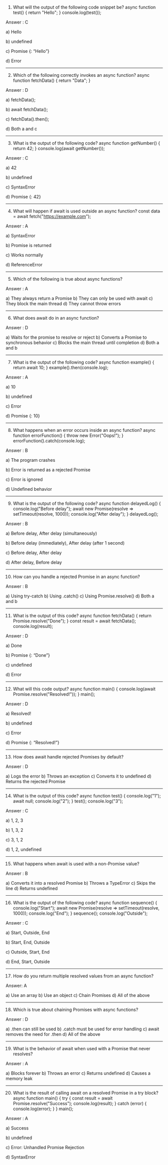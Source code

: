 1. What will the output of the following code snippet be?
async function test() {
    return "Hello";
}
console.log(test());

Answer : C


a)	Hello

b)	undefined

c)	Promise {: “Hello”}

d)	Error
________________________________________
2. Which of the following correctly invokes an async function?
async function fetchData() {
    return "Data";
}

Answer : D


a)	fetchData();

b)	await fetchData();

c)	fetchData().then();

d)	Both a and c
________________________________________
3. What is the output of the following code?
async function getNumber() {
    return 42;
}
console.log(await getNumber());

Answer : C


a)	42

b)	undefined

c)	SyntaxError

d)	Promise {: 42}
________________________________________
4. What will happen if await is used outside an async function?
const data = await fetch("https://example.com");

Answer : A


a)	SyntaxError

b)	Promise is returned

c)	Works normally

d)	ReferenceError
________________________________________
5. Which of the following is true about async functions?
   
Answer : A


a) They always return a Promise
b) They can only be used with await
c) They block the main thread
d) They cannot throw errors
________________________________________
6. What does await do in an async function?
   
Answer : D


a) Waits for the promise to resolve or reject
b) Converts a Promise to synchronous behavior
c) Blocks the main thread until completion
d) Both a and b
________________________________________
7. What is the output of the following code?
async function example() {
    return await 10;
}
example().then(console.log);

Answer : A


a)	10

b)	undefined

c)	Error

d)	Promise {: 10}
________________________________________
8. What happens when an error occurs inside an async function?
async function errorFunction() {
    throw new Error("Oops!");
}
errorFunction().catch(console.log);

Answer : B


a)	The program crashes

b)	Error is returned as a rejected Promise

c)	Error is ignored

d)	Undefined behavior
________________________________________
9. What is the output of the following code?
async function delayedLog() {
    console.log("Before delay");
    await new Promise(resolve => setTimeout(resolve, 1000));
    console.log("After delay");
}
delayedLog();

Answer : B


a)	Before delay, After delay (simultaneously)

b)	Before delay (immediately), After delay (after 1 second)

c)	Before delay, After delay

d)	After delay, Before delay
________________________________________
10. How can you handle a rejected Promise in an async function?
    
Answer : B


a) Using try-catch
b) Using .catch()
c) Using Promise.resolve()
d) Both a and b
________________________________________
11. What is the output of this code?
async function fetchData() {
    return Promise.resolve("Done");
}
const result = await fetchData();
console.log(result);

Answer : D


a)	Done

b)	Promise {: “Done”}

c)	undefined

d)	Error
________________________________________
12. What will this code output?
async function main() {
    console.log(await Promise.resolve("Resolved!"));
}
main();

Answer : D


a)	Resolved!

b)	undefined

c)	Error

d)	Promise {: “Resolved!”}
________________________________________
13. How does await handle rejected Promises by default?
    
Answer : D


a) Logs the error
b) Throws an exception
c) Converts it to undefined
d) Returns the rejected Promise
________________________________________
14. What is the output of this code?
async function test() {
    console.log("1");
    await null;
    console.log("2");
}
test();
console.log("3");

Answer : C


a)	1, 2, 3

b)	1, 3, 2

c)	3, 1, 2

d)	1, 2, undefined
________________________________________
15. What happens when await is used with a non-Promise value?
    
Answer : B


a) Converts it into a resolved Promise
b) Throws a TypeError
c) Skips the line
d) Returns undefined
________________________________________
16. What is the output of the following code?
async function sequence() {
    console.log("Start");
    await new Promise(resolve => setTimeout(resolve, 1000));
    console.log("End");
}
sequence();
console.log("Outside");

Answer : C


a)	Start, Outside, End

b)	Start, End, Outside

c)	Outside, Start, End

d)	End, Start, Outside
________________________________________
17. How do you return multiple resolved values from an async function?
    
Answer: A


a) Use an array
b) Use an object
c) Chain Promises
d) All of the above
________________________________________
18. Which is true about chaining Promises with async functions?
    
Answer : D


a) .then can still be used
b) .catch must be used for error handling
c) await removes the need for .then
d) All of the above
________________________________________
19. What is the behavior of await when used with a Promise that never resolves?
    
Answer : A


a) Blocks forever
b) Throws an error
c) Returns undefined
d) Causes a memory leak
________________________________________
20. What is the result of calling await on a resolved Promise in a try block?
async function main() {
    try {
        const result = await Promise.resolve("Success");
        console.log(result);
    } catch (error) {
        console.log(error);
    }
}
main();

Answer : A


a)	Success

b)	undefined

c)	Error: Unhandled Promise Rejection

d)	SyntaxError
